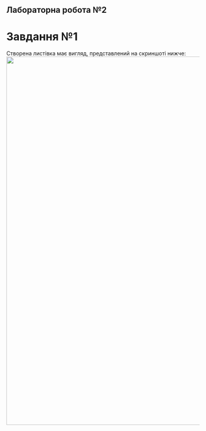 ## Лабораторна робота №2
# Завдання №1
Створена листівка має вигляд, представлений на скриншоті нижче:
<img src="AndroidLabs/screenshots/LabTask2/" width="540" height="960">

